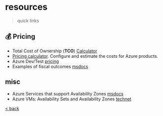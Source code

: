 # resources

> quick links

## :moneybag: Pricing

- Total Cost of Ownership (**TCO**) [Calculator](https://azure.microsoft.com/en-us/pricing/tco/calculator/)
- [Pricing calculator](https://azure.microsoft.com/en-us/pricing/calculator/). Configure and estimate the costs for Azure products.
- Azure Dev/Test [pricing](https://azure.microsoft.com/en-us/pricing/dev-test/#overview)
- Examples of fiscal outcomes [msdocs](https://docs.microsoft.com/en-us/azure/cloud-adoption-framework/strategy/business-outcomes/fiscal-outcomes)

## misc

- Azure Services that support Availability Zones [msdocs](https://docs.microsoft.com/en-us/azure/availability-zones/az-region)
- Azure VMs: Availability Sets and Availability Zones [technet](https://social.technet.microsoft.com/wiki/contents/articles/51828.azure-vms-availability-sets-and-availability-zones.aspx)

[< back](./az.md)
